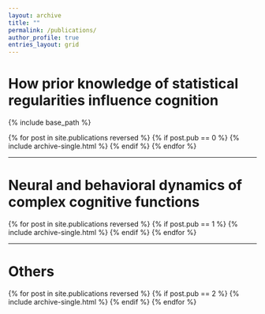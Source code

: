```yaml
---
layout: archive
title: ""
permalink: /publications/
author_profile: true
entries_layout: grid
---
```


# How prior knowledge of statistical regularities influence cognition

 {% include base_path %}

 {% for post in site.publications reversed %}
  {% if post.pub == 0 %}
     {% include archive-single.html %}
  {% endif %}
 {% endfor %}

---

# Neural and behavioral dynamics of complex cognitive functions

{% for post in site.publications reversed %}
  {% if post.pub == 1 %}
     {% include archive-single.html %}
  {% endif %}
{% endfor %}

---

# Others
{% for post in site.publications reversed %}
  {% if post.pub == 2 %}
     {% include archive-single.html %}
  {% endif %}
{% endfor %}
